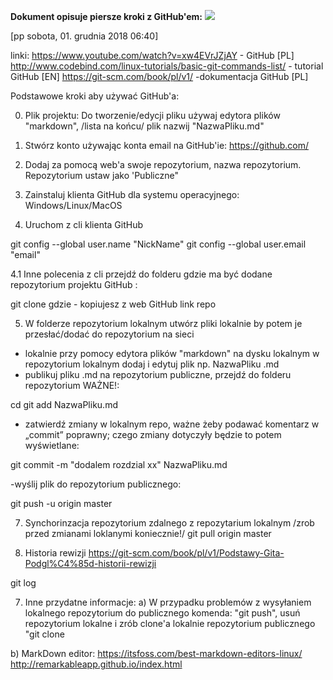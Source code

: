**Dokument opisuje piersze kroki z GitHub'em:** 
![](https://github.com/ppudelko/net-000/tree/master/PNG/remarkable.png) 

[pp sobota, 01. grudnia 2018 06:40] 


linki:
https://www.youtube.com/watch?v=xw4EVrJZjAY - GitHub [PL]
http://www.codebind.com/linux-tutorials/basic-git-commands-list/ - tutorial GitHub [EN]
https://git-scm.com/book/pl/v1/ -dokumentacja GitHub [PL]


Podstawowe kroki aby używać GitHub'a:

0. Plik projektu:
Do tworzenie/edycji pliku używaj edytora plików "markdown", /lista na końcu/ plik nazwij "NazwaPliku.md"

1. Stwórz konto używając konta email na GitHub'ie:
https://github.com/

2. Dodaj za pomocą web'a swoje repozytorium, nazwa repozytorium. 
    Repozytorium ustaw jako 'Publiczne"

3. Zainstaluj klienta GitHub dla systemu operacyjnego: Windows/Linux/MacOS

4. Uruchom z cli klienta GitHub

git config --global user.name "NickName"
git config --global user.email "email"

4.1 Inne polecenia z cli
przejdź do folderu gdzie ma być dodane repozytorium projektu GitHub :

git clone <URL>
gdzie <URL> - kopiujesz z web GitHub link repo 

5. W folderze repozytorium lokalnym utwórz pliki lokalnie by potem je przesłać/dodać do repozytorium na sieci

- lokalnie przy pomocy edytora plików "markdown" na dysku lokalnym w repozytorium lokalnym dodaj  i edytuj plik np. NazwaPliku .md
- publikuj pliku .md na repozytorium publiczne, przejdź do folderu repozytorium WAŻNE!:

cd <folder repozytorium lokalne> 
git add NazwaPliku.md

- zatwierdź zmiany w lokalnym repo, ważne żeby podawać komentarz w „commit” poprawny; czego zmiany dotyczyły będzie to potem wyświetlane:

git commit -m "dodalem rozdzial xx" NazwaPliku.md

-wyślij plik do repozytorium publicznego:

git push -u origin master

7.  Synchorinzacja repozytorium zdalnego z repozytarium lokalnym /zrob przed zmianami loklanymi koniecznie!/ 
 git pull origin master
 

7. Historia rewizji
https://git-scm.com/book/pl/v1/Podstawy-Gita-Podgl%C4%85d-historii-rewizji

 git log


7. Inne przydatne informacje:
a) W przypadku problemów z wysyłaniem lokalnego repozytorium do publicznego komenda:
"git push", usuń repozytorium lokalne i zrób clone'a lokalnie repozytorium publicznego "git clone

b) MarkDown editor:
https://itsfoss.com/best-markdown-editors-linux/
http://remarkableapp.github.io/index.html 
